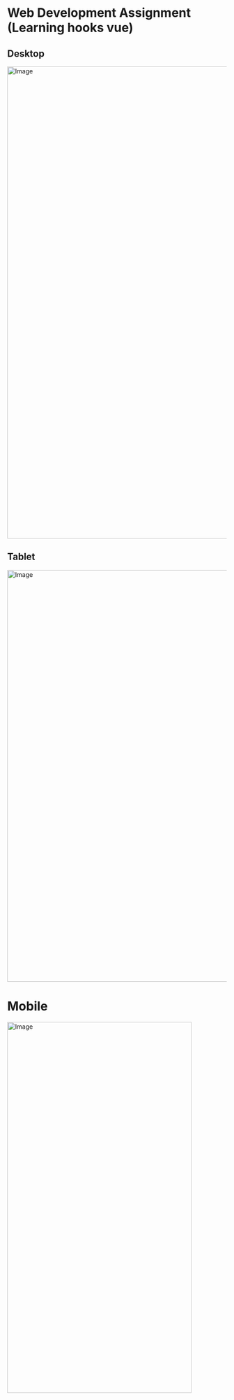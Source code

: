 # Web Development Assignment (Learning hooks vue)

## Desktop
<img width="1920" height="1080" alt="Image" src="https://github.com/user-attachments/assets/712d9714-ed70-491c-91c7-f78fe6cd6175" />

## Tablet
<img width="759" height="942" alt="Image" src="https://github.com/user-attachments/assets/7df68f0c-8208-4f3b-a774-a8201af684f5" />

# Mobile
<img width="423" height="849" alt="Image" src="https://github.com/user-attachments/assets/3aca0796-f382-4e80-99f9-4497fe45dcf9" />
